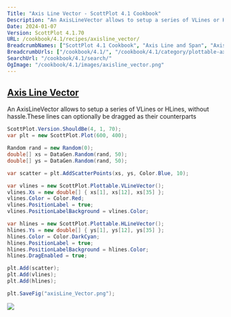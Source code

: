 ```yaml
---
Title: "Axis Line Vector - ScottPlot 4.1 Cookbook"
Description: "An AxisLineVector allows to setup a series of VLines or HLines, without hassle.These lines can optionally be dragged as their counterparts"
Date: 2024-01-07
Version: ScottPlot 4.1.70
URL: /cookbook/4.1/recipes/axisline_vector/
BreadcrumbNames: ["ScottPlot 4.1 Cookbook", "Axis Line and Span", "Axis Line Vector"]
BreadcrumbUrls: ["/cookbook/4.1/", "/cookbook/4.1/category/plottable-axis-line-and-span", "/cookbook/4.1/recipes/axisline_vector/"]
SearchUrl: "/cookbook/4.1/search/"
OgImage: "/cookbook/4.1/images/axisline_vector.png"
---
```


<h2><a id='axis-line-vector' href='/cookbook/4.1/recipes/axisline_vector/'>Axis Line Vector</a></h2>

An AxisLineVector allows to setup a series of VLines or HLines, without hassle.These lines can optionally be dragged as their counterparts

```cs
ScottPlot.Version.ShouldBe(4, 1, 70);
var plt = new ScottPlot.Plot(600, 400);

Random rand = new Random(0);
double[] xs = DataGen.Random(rand, 50);
double[] ys = DataGen.Random(rand, 50);

var scatter = plt.AddScatterPoints(xs, ys, Color.Blue, 10);

var vlines = new ScottPlot.Plottable.VLineVector();
vlines.Xs = new double[] { xs[1], xs[12], xs[35] };
vlines.Color = Color.Red;
vlines.PositionLabel = true;
vlines.PositionLabelBackground = vlines.Color;

var hlines = new ScottPlot.Plottable.HLineVector();
hlines.Ys = new double[] { ys[1], ys[12], ys[35] };
hlines.Color = Color.DarkCyan;
hlines.PositionLabel = true;
hlines.PositionLabelBackground = hlines.Color;
hlines.DragEnabled = true;

plt.Add(scatter);
plt.Add(vlines);
plt.Add(hlines);

plt.SaveFig("axisLine_Vector.png");
```

<img src='../../images/axisline_vector.png' class='d-block mx-auto my-5' />


